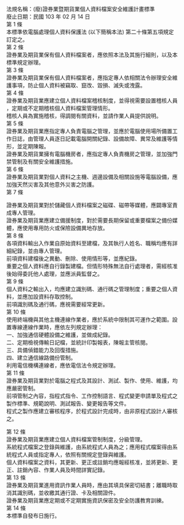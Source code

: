 法規名稱：(廢)證券業暨期貨業個人資料檔案安全維護計畫標準  
廢止日期：民國 103 年 02 月 14 日  
第 1 條  
本標準依電腦處理個人資料保護法 (以下簡稱本法) 第二十條第五項規定  
訂定之。  
第 2 條  
證券業及期貨業保有個人資料檔案者，應依照本法及其施行細則，以及本  
標準規定辦理。  
第 3 條  
證券業及期貨業保有個人資料檔案者，應指定專人依相關法令辦理安全維  
護事項，防止個人資料被竊取、竄改、毀損、滅失或洩露。  
第 4 條  
證券業及期貨業應建立個人資料檔案稽核制度，並得視需要設置稽核人員  
，定期或不定期稽核個人資料檔案管理情形。  
稽核人員為實施稽核，得調閱有關資料，並請作業人員提供說明。  
第 5 條  
證券業及期貨業應指定專人負責電腦之管理，並應於電腦使用場所備置工  
作日誌，由管理人員逐日記載電腦開關紀錄、設備故障、異常及維護等情  
形，並定期陳報。  
證券業及期貨業擁有電腦機房者，應指定專人負責機房之管理，並加強門  
禁管制及有關安全維護措施。  
第 6 條  
證券業及期貨業對個人資料之主機、週邊設備及相關設施等電腦設備，應  
加強天然災害及其他意外災害之防護。  
第 7 條  


證券業及期貨業對於儲藏個人資料檔案之磁碟、磁帶等媒體，應闢專室責  
成專人管理。  
證券業及期貨業應建立備援制度，對於需要長期保留或重要檔案之備份媒  
體，應使用專用防火或保險設備異地存放。  
第 8 條  
各項資料輸出入作業自原始資料至建檔，及其執行人姓名、職稱均應有詳  
細紀錄，並由專人管理。  
前項資料建檔後之異動、刪除、使用情形等，並應紀錄。  
重要之個人資料應自行錄製建檔。但情形特殊無法自行處理者，需經核准  
後始得委託他人處理，並應派員監督之。  
第 9 條  
個人資料之輸出入，均應建立識別碼、通行碼之管理制度；重要之個人資  
料，並應加設資料存取控制。  
前項識別碼及通行碼，應視需要經常更新。  
第 10 條  
使用終端機與其他主機連線作業者，應於系統中限制其可運作之範圍。設  
置專線連線作業時，應依左列規定辦理：  
一、加強通信硬體設備之維護，並做成紀錄。  
二、定期檢視傳輸日記檔，並統計印製報表，陳報主管核閱。  
三、具備偵錯能力及回復措施。  
四、建立通信線路備份管制。  
利用電信機構連線者，應依電信法令規定辦理。  
第 11 條  
證券業及期貨業對於電腦之程式及其設計、測試、製作、使用、維護，均  
應嚴密管制。  
前項管制之內容，指程式指令、工作控制語言、程式變更申請單及程式之  
製作標準、規範說明、測試報告、變更報告等文件。  
程式之製作應建立審核程序，於程式設計完成時，由非原程式設計人審核  
之。  


第 12 條  
證券業及期貨業應建立個人資料檔案管制制度，分級管理。  
系統程式檔案之登錄與維護，由系統程式人員為之；應用程式檔案得由系  
統程式人員或指定專人，依照有關規定登錄與維護。  
個人資料檔案之資料，其更新、更正或註銷均應報經核准，並將更新、更  
正、註銷內容、作業人員及時間詳實記錄。  
第 13 條  
證券業及期貨業進用資訊作業人員時，應由其填具保密切結書；離職時取  
消其識別碼，並收繳其通行證、卡及相關證件。  
證券業及期貨業應定期或不定期實施資訊保密及安全防護教育訓練。  
第 14 條  
本標準自發布日施行。  


